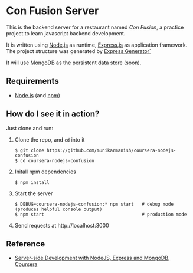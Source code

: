 # Con Fusion Server

This is the backend server for a restaurant named _Con Fusion_,
a practice project to learn javascript backend development.

It is written using
[Node.js](https://nodejs.org) as runtime,
[Express.js](https://expressjs.com) as application framework.
The project structure was generated by
[Express Generator`](https://expressjs.com/en/starter/generator.html)

It will use [MongoDB](https://mongodb.com) as the persistent data store (soon).


## Requirements

- [Node.js](https://nodejs.org) (and [npm](https://npmjs.com))


## How do I see it in action?

Just clone and run:

1.  Clone the repo, and `cd` into it

        $ git clone https://github.com/munikarmanish/coursera-nodejs-confusion
        $ cd coursera-nodejs-confusion

2.  Initall npm dependencies

        $ npm install

3.  Start the server

        $ DEBUG=coursera-nodejs-confusion:* npm start   # debug mode (produces helpful console output)
        $ npm start                                     # production mode

4.  Send requests at http://localhost:3000


## Reference

- [Server-side Development with NodeJS, Express and MongoDB, Coursera](https://www.coursera.org/learn/server-side-nodejs)
